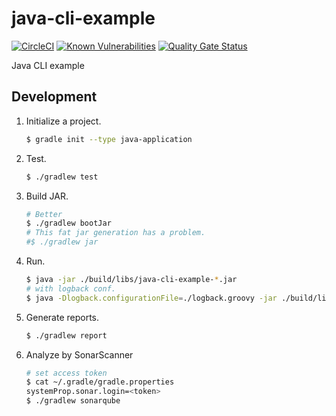 # java-cli-example
[![CircleCI](https://circleci.com/gh/wdstar/java-cli-example.svg?style=shield)](https://circleci.com/gh/wdstar/java-cli-example)
[![Known Vulnerabilities](https://snyk.io//test/github/wdstar/java-cli-example/badge.svg?targetFile=build.gradle)](https://snyk.io//test/github/wdstar/java-cli-example?targetFile=build.gradle)
[![Quality Gate Status](https://sonarcloud.io/api/project_badges/measure?project=wdstar_java-cli-example&metric=alert_status)](https://sonarcloud.io/dashboard?id=wdstar_java-cli-example)

Java CLI example

## Development

1. Initialize a project.
    ```bash
    $ gradle init --type java-application
    ```
1. Test.
    ```bash
    $ ./gradlew test
    ```
1. Build JAR.
    ```bash
    # Better
    $ ./gradlew bootJar
    # This fat jar generation has a problem.
    #$ ./gradlew jar
    ```
1. Run.
    ```bash
    $ java -jar ./build/libs/java-cli-example-*.jar
    # with logback conf.
    $ java -Dlogback.configurationFile=./logback.groovy -jar ./build/libs/java-cli-example-*.jar
    ```
1. Generate reports.
    ```bash
    $ ./gradlew report
1. Analyze by SonarScanner
    ```bash
    # set access token
    $ cat ~/.gradle/gradle.properties 
    systemProp.sonar.login=<token>
    $ ./gradlew sonarqube
    ```
